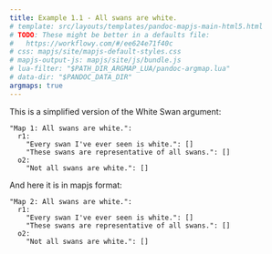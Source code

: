 ```yaml
---
title: Example 1.1 - All swans are white.
# template: src/layouts/templates/pandoc-mapjs-main-html5.html
# TODO: These might be better in a defaults file:
#   https://workflowy.com/#/ee624e71f40c
# css: mapjs/site/mapjs-default-styles.css
# mapjs-output-js: mapjs/site/js/bundle.js
# lua-filter: "$PATH_DIR_ARGMAP_LUA/pandoc-argmap.lua"
# data-dir: "$PANDOC_DATA_DIR"
argmaps: true
---
```


This is a simplified version of the White Swan argument:

```{#argmap1 .argmap .yaml name="Example 1: All swans are white."}
"Map 1: All swans are white.":
  r1:
    "Every swan I've ever seen is white.": []
    "These swans are representative of all swans.": []
  o2:
    "Not all swans are white.": []
```

And here it is in mapjs format:

```{#argmap2 .argmap .yaml name="Example 1: All swans are white." to="js"}
"Map 2: All swans are white.":
  r1:
    "Every swan I've ever seen is white.": []
    "These swans are representative of all swans.": []
  o2:
    "Not all swans are white.": []
```
